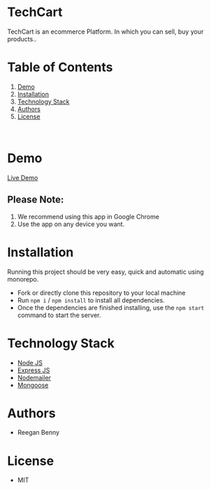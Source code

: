 # TechCart

TechCart is an ecommerce Platform. In which you can sell, buy your products..

# Table of Contents

1. [Demo](#demo)
2. [Installation](#installation)
3. [Technology Stack](#techology-stack)
4. [Authors](#authors)
5. [License](#license)

<br/>

# Demo

[Live Demo](https://techcart.onrender.com/)

## Please Note:

1. We recommend using this app in Google Chrome
2. Use the app on any device you want.

# Installation

Running this project should be very easy, quick and automatic using monorepo.

- Fork or directly clone this repository to your local machine
- Run `npm i` / `npm install` to install all dependencies.</br>
- Once the dependencies are finished installing, use the `npm start` command to start the server. </br>

# Technology Stack

- [Node JS](https://nodejs.org/en/)
- [Express JS](https://expressjs.com/)
- [Nodemailer](https://nodemailer.com/about/)
- [Mongoose](https://mongoosejs.com/)

# Authors

- Reegan Benny

# License

- MIT
